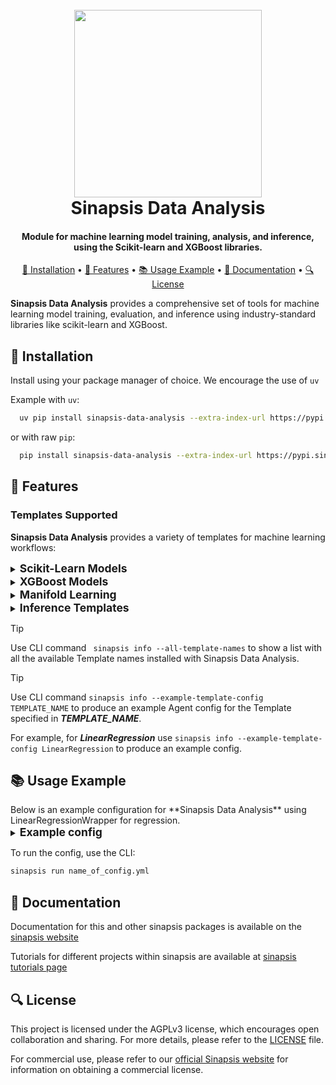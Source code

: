 <h1 align="center">
<br>
<a href="https://sinapsis.tech/">
  <img
    src="https://github.com/Sinapsis-AI/brand-resources/blob/main/sinapsis_logo/4x/logo.png?raw=true"
    alt="" width="300">
</a><br>
Sinapsis Data Analysis
<br>
</h1>

<h4 align="center">Module for machine learning model training, analysis, and inference, using the Scikit-learn and XGBoost libraries.</h4>

<p align="center">
<a href="#installation">🐍  Installation</a> •
<a href="#features"> 🚀 Features</a> •
<a href="#example"> 📚 Usage Example</a> •
<a href="#documentation">📙 Documentation</a> •
<a href="#license"> 🔍 License </a>
</p>

**Sinapsis Data Analysis** provides a comprehensive set of tools for machine learning model training, evaluation, and inference using industry-standard libraries like scikit-learn and XGBoost.

<h2 id="installation"> 🐍  Installation </h2>

Install using your package manager of choice. We encourage the use of <code>uv</code>

Example with <code>uv</code>:

```bash
  uv pip install sinapsis-data-analysis --extra-index-url https://pypi.sinapsis.tech
```
 or with raw <code>pip</code>:
```bash
  pip install sinapsis-data-analysis --extra-index-url https://pypi.sinapsis.tech
```


<h2 id="features">🚀 Features</h2>

<h3> Templates Supported</h3>

**Sinapsis Data Analysis** provides a variety of templates for machine learning workflows:

<details>
<summary><strong><span style="font-size: 1.25em;">Scikit-Learn Models</span></strong></summary>

The following model types are supported:

- **Linear Models**: LinearRegression, Ridge, Lasso, ElasticNet, LogisticRegression, etc.
- **Neighbors Models**: KNeighborsClassifier, KNeighborsRegressor, RadiusNeighborsClassifier, etc.
- **Neural Network Models**: MLPClassifier, MLPRegressor, BernoulliRBM
- **Tree Models**: DecisionTreeClassifier, DecisionTreeRegressor, ExtraTreeClassifier, etc.

Each template uses the same base attributes:
- **`generic_field_key` (str, required)**: Key of the generic field where datasets are stored
- **`model_save_path` (str, required)**: Path where the trained model will be saved
</details>

<details>
<summary><strong><span style="font-size: 1.25em;">XGBoost Models</span></strong></summary>

XGBoost model templates include:
- XGBClassifier
- XGBRegressor
- XGBRanker
- XGBRFClassifier
- XGBRFRegressor
- Booster

Attributes are the same as those for Scikit-learn templates.
</details>

<details>
<summary><strong><span style="font-size: 1.25em;">Manifold Learning</span></strong></summary>

Templates for dimensionality reduction using scikit-learn's manifold learning techniques:

- **SKLearnManifold**: Base class for all manifold learning algorithms
  - **`generic_field_key` (str, required)**: Key of the generic field where the input data is stored

Specific algorithms include t-SNE, MDS, Isomap, LocallyLinearEmbedding, and more.
</details>

<details>
<summary><strong><span style="font-size: 1.25em;">Inference Templates</span></strong></summary>

Templates for using trained models to make predictions on new data:

- **SKLearnInference**: For inference with scikit-learn models
- **XGBoostInference**: For inference with XGBoost models

To use these templates, you should replace the **`model_path`** to point to the path of the trained model.
</details>

> [!TIP]
> Use CLI command ``` sinapsis info --all-template-names``` to show a list with all the available Template names installed with Sinapsis Data Analysis.

> [!TIP]
> Use CLI command ```sinapsis info --example-template-config TEMPLATE_NAME``` to produce an example Agent config for the Template specified in ***TEMPLATE_NAME***.

For example, for ***LinearRegression*** use ```sinapsis info --example-template-config LinearRegression``` to produce an example config.

<h2 id="example"> 📚 Usage Example </h2>
Below is an example configuration for **Sinapsis Data Analysis** using LinearRegressionWrapper for regression.

<details>
<summary><strong><span style="font-size: 1.25em;">Example config</span></strong></summary>

```yaml
agent:
  name: sklearn_linear_models_agent
  description: agent to train a LinearRegression model from scikit-learn using the load_diabetes dataset

templates:
- template_name: InputTemplate
  class_name: InputTemplate
  attributes: {}

- template_name: load_diabetesWrapper
  class_name: load_diabetesWrapper
  template_input: InputTemplate
  attributes:
    split_dataset: true
    train_size: 0.8
    load_diabetes:
      return_X_y: false
      as_frame: true

- template_name: LinearRegressionWrapper
  class_name: LinearRegressionWrapper
  template_input: load_diabetesWrapper
  attributes:
    generic_field_for_data: load_diabetesWrapper
    model_save_path: "artifacts/linear_regression.joblib"
    linearregression_init:
      fit_intercept: true
      copy_X: true
      n_jobs: null
      positive: false
```
</details>

To run the config, use the CLI:
```bash
sinapsis run name_of_config.yml
```

<h2 id="documentation">📙 Documentation</h2>

Documentation for this and other sinapsis packages is available on the [sinapsis website](https://docs.sinapsis.tech/docs)

Tutorials for different projects within sinapsis are available at [sinapsis tutorials page](https://docs.sinapsis.tech/tutorials)

<h2 id="license">🔍 License</h2>

This project is licensed under the AGPLv3 license, which encourages open collaboration and sharing. For more details, please refer to the [LICENSE](LICENSE) file.

For commercial use, please refer to our [official Sinapsis website](https://sinapsis.tech) for information on obtaining a commercial license.
